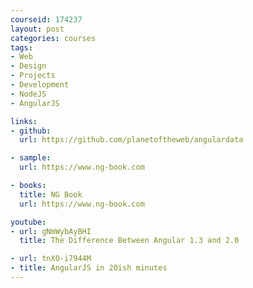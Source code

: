 ```yaml
---
courseid: 174237
layout: post
categories: courses
tags:
- Web
- Design
- Projects
- Development
- NodeJS
- AngularJS

links:
- github:
  url: https://github.com/planetoftheweb/angulardata

- sample:
  url: https://www.ng-book.com

- books:
  title: NG Book
  url: https://www.ng-book.com

youtube:
- url: gNmWybAyBHI
  title: The Difference Between Angular 1.3 and 2.0

- url: tnXO-i7944M
- title: AngularJS in 20ish minutes
---
```

